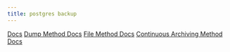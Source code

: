 ```yaml
---
title: postgres backup
---
```


[Docs](https://www.postgresql.org/docs/current/backup.html)
[Dump Method Docs](https://www.postgresql.org/docs/current/backup-dump.html)
[File Method Docs](https://www.postgresql.org/docs/current/backup-file.html)
[Continuous Archiving Method Docs](https://www.postgresql.org/docs/current/continuous-archiving.html)